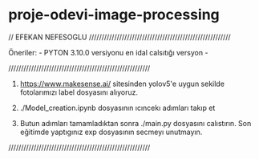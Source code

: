 # proje-odevi-image-processing

// EFEKAN NEFESOGLU
////////////////////////////////////////////////////////

Öneriler:
    - PYTON 3.10.0 versiyonu en idal calsıtığı versyon
    - 

////////////////////////////////////////////////////////

1. https://www.makesense.ai/ sitesinden yolov5'e uygun sekilde fotolarımızı label dosyasını alıyoruz.



2. ./Model_creation.ipynb dosyasının ıcıncekı adımları takıp et 

3. Butun adımları tamamladıktan sonra ./main.py dosyasını calıstırın. Son eğitimde yaptıgınız exp dosyasının secmeyı unutmayın. 


////////////////////////////////////////////////////////
